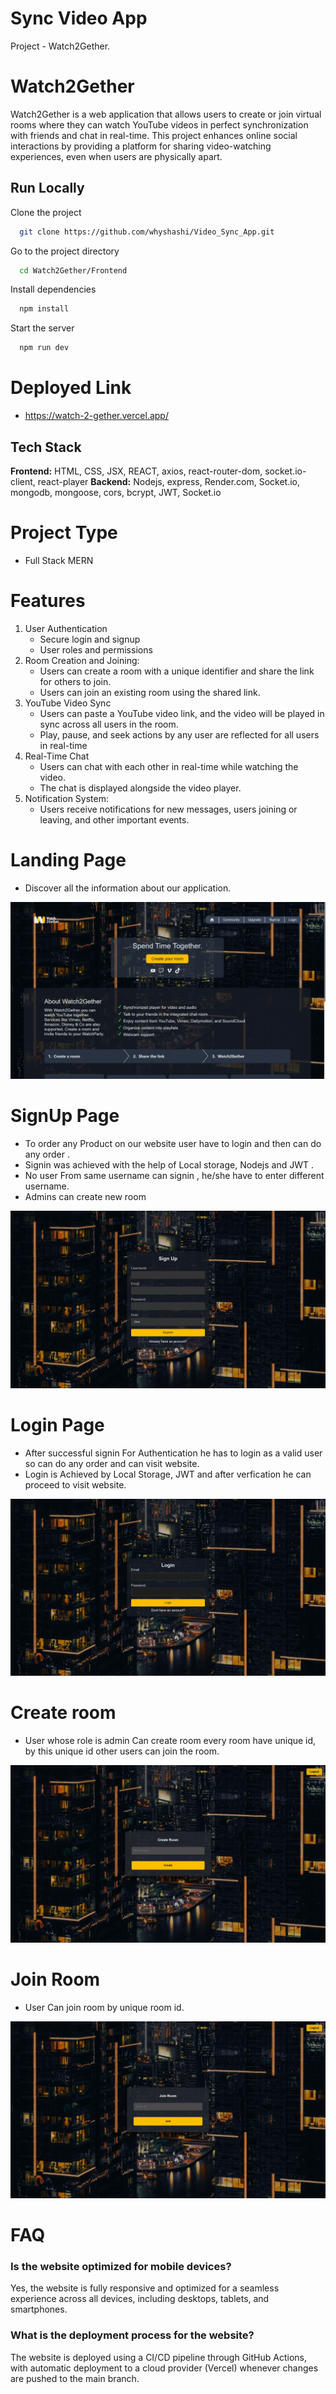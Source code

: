 # Sync Video App
Project - Watch2Gether.

# Watch2Gether
Watch2Gether is a web application that allows users to create or join virtual rooms where they can watch YouTube videos in perfect synchronization with friends and chat in real-time. This project enhances online social interactions by providing a platform for sharing video-watching experiences, even when users are physically apart.


## Run Locally

Clone the project

```bash
  git clone https://github.com/whyshashi/Video_Sync_App.git
```

Go to the project directory

```bash
  cd Watch2Gether/Frontend
```

Install dependencies

```bash
  npm install
```

Start the server

```bash
  npm run dev
```

# Deployed Link
- https://watch-2-gether.vercel.app/


## Tech Stack

**Frontend:** HTML, CSS, JSX, REACT, axios, react-router-dom, socket.io-client, react-player
**Backend:** Nodejs, express, Render.com, Socket.io, mongodb, mongoose, cors, bcrypt, JWT, Socket.io 



# Project Type
- Full Stack MERN


# Features
<ol>
  <li>User Authentication
    <ul>
      <li>Secure login and signup</li>
      <li>User roles and permissions</li>
    </ul>
  </li>
  <li>Room Creation and Joining:
    <ul>
      <li>Users can create a room with a unique identifier and share the link for others to join.</li>
<li>Users can join an existing room using the shared link.</li>
    </ul>
  </li>
  <li>YouTube Video Sync
    <ul>
      <li>Users can paste a YouTube video link, and the video will be played in sync across all users in the room.</li>
      <li>Play, pause, and seek actions by any user are reflected for all users in real-time</li>
    </ul>
  </li>

  <li>Real-Time Chat
    <ul>
      <li>Users can chat with each other in real-time while watching the video.</li>
      <li>The chat is displayed alongside the video player.</li>
    </ul>
  </li>

  <li>Notification System:
    <ul>
      <li>Users receive notifications for new messages, users joining or leaving, and other important events.</li>
    </ul>
  </li>
</ol>


# Landing Page 

- Discover all the information about our application.

![alt text](./readme-assist/landing.png)

# SignUp Page
- To order any Product on our website user have to login and then can do any order .
- Signin was achieved with the help of Local storage, Nodejs and JWT .
- No user From same username can signin , he/she have to enter different username.
- Admins can create new room

![alt text](./readme-assist/signup.png)

# Login Page
- After successful signin For Authentication he has to login as a valid user so can do any order and can visit website.
- Login is Achieved by Local Storage, JWT and after verfication he can proceed to visit website.

![alt text](./readme-assist/login.png)



# Create room
- User whose role is admin Can create room every room have unique id, by this unique id other users can join the room.

![alt text](./readme-assist/create_room.png)

# Join Room
- User Can join room by unique room id.

![alt text](./readme-assist/join_room.png)


# FAQ

### Is the website optimized for mobile devices?

Yes, the website is fully responsive and optimized for a seamless experience across all devices, including desktops, tablets, and smartphones.

### What is the deployment process for the website?

The website is deployed using a CI/CD pipeline through GitHub Actions, with automatic deployment to a cloud provider (Vercel) whenever changes are pushed to the main branch.

